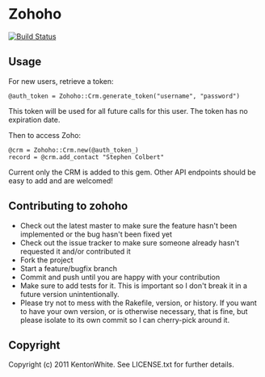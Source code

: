 # Zohoho
[![Build Status](https://secure.travis-ci.org/nolastan/zohoho.png)](http://travis-ci.org/nolastan/zohoho)
## Usage

For new users, retrieve a token:
	
	@auth_token = Zohoho::Crm.generate_token("username", "password")
	
This token will be used for all future calls for this user.  The token has no expiration date.

Then to access Zoho:

	@crm = Zohoho::Crm.new(@auth_token_) 
	record = @crm.add_contact "Stephen Colbert"
	
Current only the CRM is added to this gem.  Other API endpoints should be easy to add and are welcomed!

## Contributing to zohoho
 
* Check out the latest master to make sure the feature hasn't been implemented or the bug hasn't been fixed yet
* Check out the issue tracker to make sure someone already hasn't requested it and/or contributed it
* Fork the project
* Start a feature/bugfix branch
* Commit and push until you are happy with your contribution
* Make sure to add tests for it. This is important so I don't break it in a future version unintentionally.
* Please try not to mess with the Rakefile, version, or history. If you want to have your own version, or is otherwise necessary, that is fine, but please isolate to its own commit so I can cherry-pick around it.

## Copyright

Copyright (c) 2011 KentonWhite. See LICENSE.txt for
further details.

